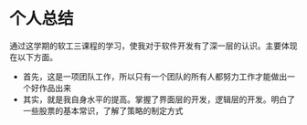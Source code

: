 # 个人总结

通过这学期的软工三课程的学习，使我对于软件开发有了深一层的认识。主要体现在以下方面。

+ 首先，这是一项团队工作，所以只有一个团队的所有人都努力工作才能做出一个好作品出来
+ 其实，就是我自身水平的提高。掌握了界面层的开发，逻辑层的开发。明白了一些股票的基本常识，了解了策略的制定方式